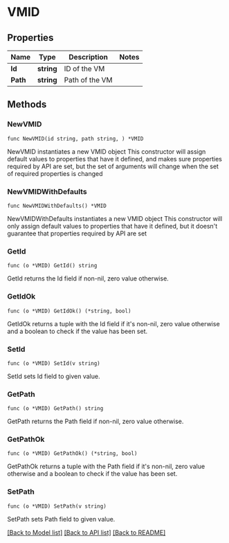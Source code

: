 # VMID

## Properties

Name | Type | Description | Notes
------------ | ------------- | ------------- | -------------
**Id** | **string** | ID of the VM | 
**Path** | **string** | Path of the VM | 

## Methods

### NewVMID

`func NewVMID(id string, path string, ) *VMID`

NewVMID instantiates a new VMID object
This constructor will assign default values to properties that have it defined,
and makes sure properties required by API are set, but the set of arguments
will change when the set of required properties is changed

### NewVMIDWithDefaults

`func NewVMIDWithDefaults() *VMID`

NewVMIDWithDefaults instantiates a new VMID object
This constructor will only assign default values to properties that have it defined,
but it doesn't guarantee that properties required by API are set

### GetId

`func (o *VMID) GetId() string`

GetId returns the Id field if non-nil, zero value otherwise.

### GetIdOk

`func (o *VMID) GetIdOk() (*string, bool)`

GetIdOk returns a tuple with the Id field if it's non-nil, zero value otherwise
and a boolean to check if the value has been set.

### SetId

`func (o *VMID) SetId(v string)`

SetId sets Id field to given value.


### GetPath

`func (o *VMID) GetPath() string`

GetPath returns the Path field if non-nil, zero value otherwise.

### GetPathOk

`func (o *VMID) GetPathOk() (*string, bool)`

GetPathOk returns a tuple with the Path field if it's non-nil, zero value otherwise
and a boolean to check if the value has been set.

### SetPath

`func (o *VMID) SetPath(v string)`

SetPath sets Path field to given value.



[[Back to Model list]](../README.md#documentation-for-models) [[Back to API list]](../README.md#documentation-for-api-endpoints) [[Back to README]](../README.md)


